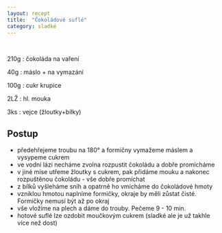 ```yaml
---
layout: recept
title:  "Čokoládové suflé"
category: sladké
---
```


<br>

<div class="ingredience" markdown="1">

210g
: čokoláda na vaření

40g
: máslo + na vymazání

100g
: cukr krupice

2LŽ
: hl. mouka

3ks
: vejce (žloutky+bílky)

</div>

## Postup

<div class="postup" markdown="1">  

- předehřejeme troubu na 180° a formičny vymažeme máslem a vysypeme cukrem
- ve vodní lázi necháme zvolna rozpustit čokoládu a dobře promícháme
- v jiné míse utřeme žloutky s cukrem, pak přidáme mouku a nakonec rozpuštěnou čokoládu - vše dobře promíchat
- z bílků vyšleháme sníh a opatrně ho vmícháme do čokoládové hmoty
- vzniklou hmotou naplníme formičky, okraje by měli zůstat čisté. Formičky nemusí být až po okraj
- vše vložíme na plech a dáme do trouby. Pečeme 9 - 10 min.
- hotové suflé lze ozdobit moučkovým cukrem (sladké ale je už takhle více než dost)
     
</div>
